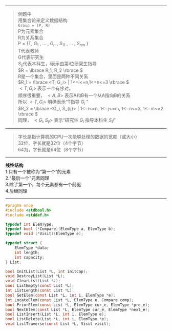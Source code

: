 
---

>例题中  
>用集合论来定义数据结构  
>`Group = (P, R)`   
>P为元素集合  
>R为关系集合  
>P = {T, $G_1$ , ... , $G_n$ , $S_{11}$ , ... , $S_{nm}$ }  
>T代表教师  
>G代表研究生  
>$S_{ij}$代表本科生，i表示由第i位研究生指导  
>$R = \lbrace R_1, R_2 \rbrace $   
>R是一个集合，里面是两种不同关系  
>$R_1 = \lbrace <T, G_i> | 1<=i<=n,1<=n<=3 \rbrace $  
>$<T, G_i>$ 表示一个有序对。  
>顺序很重要， $<A, B>$  表示A和B有一个从A指向B的关系  
>所以 $<T, G_i>$ 明确表示“T指导 $G_i$ ”  
>$R_2 = \lbrace <G_i, S_{ij}> | 1<=i<=n, 1<=j<=m, 1<=n<=3, 1<=m<=2 \rbrace $  
>同理， $<G_i, S_{ij}>$ 表示“研究生 $G_i$ 指导本科生 $S_ij$”  

---
  
>字长是指计算机的CPU一次能够处理的数据的宽度（或大小）  
>32位，字长就是32位（4个字节）  
>64为，字长就是64位（8个字节）

---

**线性结构**  
1.只有一个被称为“第一个”的元素  
2.“最后一个”元素同理  
3.除了第一个，每个元素都有一个前驱  
4.后继同理  

---

```c
#pragma once
#include <stdbool.h>
#include <stddef.h>

typedef int ElemType;
typedef bool (*Compare)(ElemType a, ElemType b);
typedef void (*Visit)(ElemType e);

typedef struct {
    ElemType *data;
    int length;
    int capacity;
} List;

bool InitList(List *L, int initCap);
void DestroyList(List *L);
void ClearList(List *L);
bool ListEmpty(const List *L);
int ListLength(const List *L);
bool GetElem(const List *L, int i, ElemType *e);
int LocateElem(const List *L, ElemType e, Compare comp);
bool PriorElem(const List *L, ElemType cur_e, ElemType *pre_e);
bool NextElem(const List *L, ElemType cur_e, ElemType *next_e);
bool ListInsert(List *L, int i, ElemType e);
bool ListDelete(List *L, int i, ElemType *e);
void ListTraverse(const List *L, Visit visit);
```

